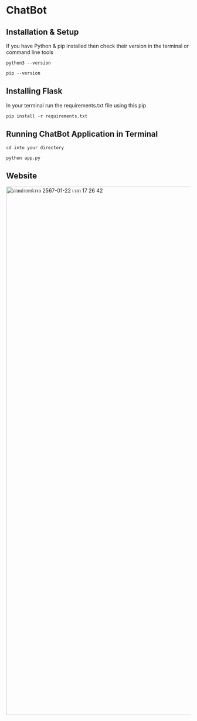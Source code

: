 # ChatBot

## Installation & Setup

If you have Python & pip installed then check their version in the terminal or command line tools

```
python3 --version
```

```
pip --version
```

## Installing Flask

In your terminal run the requirements.txt file using this pip

```
pip install -r requirements.txt
```


## Running ChatBot Application in Terminal

```
cd into your directory
```

```
python app.py
```
## Website
<img width="1440" alt="ภาพถ่ายหน้าจอ 2567-01-22 เวลา 17 26 42" src="https://github.com/Meuracha/Chat-ai-web/assets/87271901/e153f9cf-329b-4bb5-9d22-b8f3e6c7aaf2">
